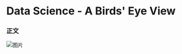 # Data Science - A Birds' Eye View  

### 正文
![图片](https://github.com/yanjiusheng2018/dlt/blob/master/src/content/Chapter01/timg.jpg "title")

